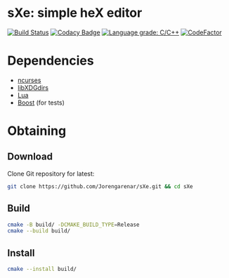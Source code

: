 sXe: simple heX editor
======================

[![Build Status](https://travis-ci.com/Jorengarenar/sXe.svg?branch=master)](https://travis-ci.com/Jorengarenar/sXe)
[![Codacy Badge](https://app.codacy.com/project/badge/Grade/16282bcfff234db6b499436128e32684)](https://www.codacy.com/gh/Jorengarenar/sXe/dashboard?utm_source=github.com&amp;utm_medium=referral&amp;utm_content=Jorengarenar/sXe&amp;utm_campaign=Badge_Grade)
[![Language grade: C/C++](https://img.shields.io/lgtm/grade/cpp/g/Jorengarenar/sXe.svg?logo=lgtm&logoWidth=18)](https://lgtm.com/projects/g/Jorengarenar/sXe/context:cpp)
[![CodeFactor](https://www.codefactor.io/repository/github/jorengarenar/sXe/badge)](https://www.codefactor.io/repository/github/jorengarenar/sXe)

# Dependencies

* [ncurses](https://invisible-island.net/ncurses)
* [libXDGdirs](https://github.com/Jorengarenar/libXDGdirs)
* [Lua](https://www.lua.org)
* [Boost](https://www.boost.org) (for tests)

# Obtaining

## Download

Clone Git repository for latest:
```sh
git clone https://github.com/Jorengarenar/sXe.git && cd sXe
```

## Build
```sh
cmake -B build/ -DCMAKE_BUILD_TYPE=Release
cmake --build build/
```

## Install
```sh
cmake --install build/
```
